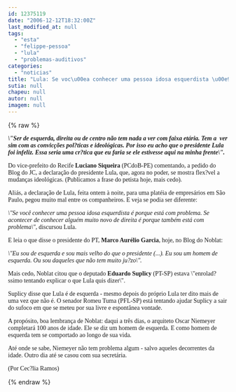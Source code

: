 ```yaml
---
id: 12375119
date: "2006-12-12T18:32:00Z"
last_modified_at: null
tags:
  - "esta"
  - "felippe-pessoa"
  - "lula"
  - "problemas-auditivos"
categories:
  - "noticias"
title: "Lula: Se voc\u00ea conhecer uma pessoa idosa esquerdista \u00e9 porque est\u00e1 com problema"
sutia: null
chapeu: null
autor: null
imagem: null
---
```

{% raw %}
<p><P><EM><STRONG><FONT face=Verdana>\"Ser de esquerda, direita ou de centro&nbsp;não tem nada a ver com faixa etária. Tem a&nbsp;&nbsp;ver sim com&nbsp;as convicções pol?ticas e ideológicas. Por isso eu acho que o presidente Lula foi infeliz. Essa seria uma cr?tica que eu faria se ele estivesse aqui na minha frente\".</FONT></STRONG></EM></P></p>
<p><P><FONT face=Verdana>Do&nbsp;vice-prefeito do Recife <STRONG>Luciano Siqueira</STRONG> (PCdoB-PE) comentando, a pedido do Blog do JC, a declaração do presidente Lula, que, agora no poder, se mostra flex?vel a mudanças ideológicas. (Publicamos a frase do petista hoje, mais cedo).</FONT></P></p>
<p><P><FONT face=Verdana>Aliás, a&nbsp;declaração de Lula, feita ontem à noite, para uma platéia de empresários em São Paulo,&nbsp;pegou muito mal entre os companheiros. E veja se podia ser diferente:</P></p>
<p><P><EM>\"Se você conhecer uma pessoa idosa esquerdista é porque está com problema. Se acontecer de conhecer alguém muito novo de direita é porque também está com problema\",</EM>&nbsp;discursou Lula.</P></FONT></p>
<p><P><FONT face=Verdana>E&nbsp;leia o que&nbsp;disse&nbsp;o presidente do PT, <STRONG>Marco Aurélio Garcia</STRONG>, hoje, no Blog do Noblat:</FONT></P></p>
<p><P><FONT face=Verdana><EM>\"Eu sou de esquerda e sou mais velho do que o presidente (...). Eu sou um homem de esquerda. Ou sou daqueles que não tem muito ju?zo\".</EM></FONT></P></p>
<p><P><FONT face=Verdana>Mais cedo, Noblat citou que o deputado <STRONG>Eduardo Suplicy</STRONG> (PT-SP)&nbsp;estava \"enrolad?ssimo tentando explicar o que Lula quis dizer\".</FONT></P></p>
<p><P><FONT face=Verdana>Suplicy disse que Lula é de esquerda - mesmo depois do próprio Lula ter dito mais de uma vez que não é. O senador Romeu Tuma (PFL-SP) está tentando ajudar Suplicy a sair do sufoco em que se meteu por sua livre e espontânea vontade.</FONT></P></p>
<p><P><FONT face=Verdana>A propósito, boa lembrança de Noblat: daqui a três dias, o arquiteto Oscar&nbsp;Niemeyer completará 100 anos de idade. Ele se diz um homem de esquerda. E como homem de esquerda tem se comportado ao longo de sua vida.</FONT></P></p>
<p><P><FONT face=Verdana>Até onde se sabe, Niemeyer não tem problema algum - salvo aqueles decorrentes da idade. Outro dia até se casou com sua secretária.</FONT></P></p>
<p><P><FONT face=Verdana>(Por Cec?lia Ramos)</FONT></P> </p>
{% endraw %}